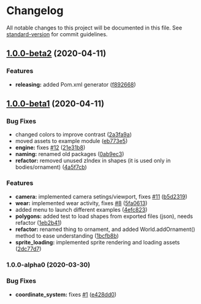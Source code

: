 # Changelog

All notable changes to this project will be documented in this file. See [standard-version](https://github.com/conventional-changelog/standard-version) for commit guidelines.

## [1.0.0-beta2](https://github.com/TocappGames/game2d/compare/v1.0.0-beta1...v1.0.0-beta2) (2020-04-11)


### Features

* **releasing:** added Pom.xml generator ([f892668](https://github.com/TocappGames/game2d/commit/f892668))



## [1.0.0-beta1](https://github.com/TocappGames/game2d/compare/v1.0.0-alpha0...v1.0.0-beta1) (2020-04-11)


### Bug Fixes

* changed colors to improve contrast ([2a3fa9a](https://github.com/TocappGames/game2d/commit/2a3fa9a))
* moved assets to example module ([eb773e5](https://github.com/TocappGames/game2d/commit/eb773e5))
* **engine:** fixes [#12](https://github.com/TocappGames/game2d/issues/12) ([21e31b8](https://github.com/TocappGames/game2d/commit/21e31b8))
* **naming:** renamed old packages ([0ab9ec3](https://github.com/TocappGames/game2d/commit/0ab9ec3))
* **refactor:** removed unused zIndex in shapes (it is used only in bodies/ornament) ([4a5f7cb](https://github.com/TocappGames/game2d/commit/4a5f7cb))


### Features

* **camera:** implemented camera setings/viewport, fixes [#11](https://github.com/TocappGames/game2d/issues/11) ([b5d2319](https://github.com/TocappGames/game2d/commit/b5d2319))
* **wear:** implemented wear activity, fixes [#8](https://github.com/TocappGames/game2d/issues/8) ([5fa0613](https://github.com/TocappGames/game2d/commit/5fa0613))
* added menu to launch different examples ([4efc823](https://github.com/TocappGames/game2d/commit/4efc823))
* **polygons:** added test to load shapes from exported files (json), needs refactor ([1eb2b41](https://github.com/TocappGames/game2d/commit/1eb2b41))
* **refactor:** renamed thing to ornament, and added World.addOrnament() method to ease understanding ([1bcfb8b](https://github.com/TocappGames/game2d/commit/1bcfb8b))
* **sprite_loading:** implemented sprite rendering and loading assets ([2dc77d7](https://github.com/TocappGames/game2d/commit/2dc77d7))



### 1.0.0-alpha0 (2020-03-30)


### Bug Fixes

* **coordinate_system:** fixes [#1](https://github.com/TocappGames/wearkit/issues/1) ([e428dd0](https://github.com/TocappGames/wearkit/commit/e428dd0))

